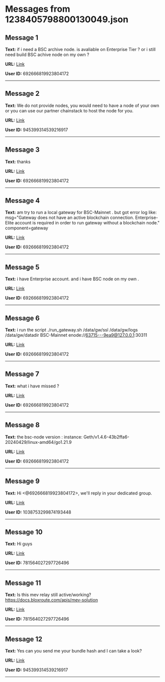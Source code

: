 # Messages from 1238405798800130049.json

## Message 1

**Text:** if i need a BSC archive node. is avaliable on Enterprise Tier ? or i  still need build BSC achive node on my own ?

**URL:** [Link](https://discord.com/channels/638409433860407300/638411171233398824/1238405798800130049)

**User ID:** 692666819923804172

---

## Message 2

**Text:** We do not provide nodes, you would need to have a node of your own or you can use our partner chainstack to host the node for you.

**URL:** [Link](https://discord.com/channels/638409433860407300/638411171233398824/1238493860980723802)

**User ID:** 945399314539216917

---

## Message 3

**Text:** thanks

**URL:** [Link](https://discord.com/channels/638409433860407300/638411171233398824/1238861501708767232)

**User ID:** 692666819923804172

---

## Message 4

**Text:** am try to  run a  local gateway for  BSC-Mainnet .  but got error log like:  msg="Gateway does not have an active blockchain connection. Enterprise-Elite account is required in order to run gateway without a blockchain node." component=gateway

**URL:** [Link](https://discord.com/channels/638409433860407300/638411171233398824/1239433259205529670)

**User ID:** 692666819923804172

---

## Message 5

**Text:** i have Enterprise account.  and i have  BSC node on my own .

**URL:** [Link](https://discord.com/channels/638409433860407300/638411171233398824/1239433502454321154)

**User ID:** 692666819923804172

---

## Message 6

**Text:** i run the script   ./run_gateway.sh /data/gw/ssl /data/gw/logs /data/gw/datadir BSC-Mainnet enode://63715---9ea9@127.0.0.1:30311

**URL:** [Link](https://discord.com/channels/638409433860407300/638411171233398824/1239433789629923398)

**User ID:** 692666819923804172

---

## Message 7

**Text:** what i have missed ?

**URL:** [Link](https://discord.com/channels/638409433860407300/638411171233398824/1239433910157312000)

**User ID:** 692666819923804172

---

## Message 8

**Text:** the bsc-node  version : instance: Geth/v1.4.6-43b2ffa6-20240429/linux-amd64/go1.21.9

**URL:** [Link](https://discord.com/channels/638409433860407300/638411171233398824/1239434246825709628)

**User ID:** 692666819923804172

---

## Message 9

**Text:** Hi <@692666819923804172>, we'll reply in your dedicated group.

**URL:** [Link](https://discord.com/channels/638409433860407300/638411171233398824/1239475873367855135)

**User ID:** 1038753299874193448

---

## Message 10

**Text:** Hi guys

**URL:** [Link](https://discord.com/channels/638409433860407300/638411171233398824/1239593048212504686)

**User ID:** 781564027297726496

---

## Message 11

**Text:** Is this mev relay still active/working? https://docs.bloxroute.com/apis/mev-solution

**URL:** [Link](https://discord.com/channels/638409433860407300/638411171233398824/1239593114344357959)

**User ID:** 781564027297726496

---

## Message 12

**Text:** Yes can you send me your bundle hash and I can take a look?

**URL:** [Link](https://discord.com/channels/638409433860407300/638411171233398824/1239593170627596289)

**User ID:** 945399314539216917

---

